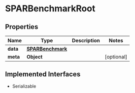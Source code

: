

# SPARBenchmarkRoot


## Properties

Name | Type | Description | Notes
------------ | ------------- | ------------- | -------------
**data** | [**SPARBenchmark**](SPARBenchmark.md) |  | 
**meta** | **Object** |  |  [optional]


## Implemented Interfaces

* Serializable


